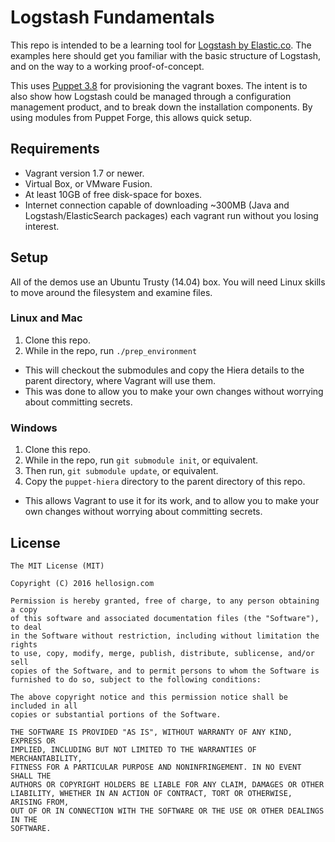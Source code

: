 # Logstash Fundamentals
This repo is intended to be a learning tool for [Logstash by Elastic.co](https://www.elastic.co/guide/en/logstash/current/index.html).
The examples here should get you familiar with the basic structure of Logstash,
and on the way to a working proof-of-concept.

This uses [Puppet 3.8](https://docs.puppet.com/puppet/3.8/reference/) for provisioning
the vagrant boxes. The intent is to also show how Logstash could be managed through
a configuration management product, and to break down the installation components.
By using modules from Puppet Forge, this allows quick setup.

## Requirements

* Vagrant version 1.7 or newer.
* Virtual Box, or VMware Fusion.
* At least 10GB of free disk-space for boxes.
* Internet connection capable of downloading ~300MB (Java and Logstash/ElasticSearch packages) each vagrant run without you losing interest.

## Setup
All of the demos use an Ubuntu Trusty (14.04) box. You will need Linux skills
to move around the filesystem and examine files.

### Linux and Mac
1. Clone this repo.
1. While in the repo, run `./prep_environment`
 * This will checkout the submodules and copy the Hiera details to the parent directory, where Vagrant will use them.
 * This was done to allow you to make your own changes without worrying about committing secrets.

### Windows
1. Clone this repo.
1. While in the repo, run `git submodule init`, or equivalent.
1. Then run, `git submodule update`, or equivalent.
1. Copy the `puppet-hiera` directory to the parent directory of this repo.
 * This allows Vagrant to use it for its work, and to allow you to make your own changes without worrying about committing secrets.

## License
```
The MIT License (MIT)

Copyright (C) 2016 hellosign.com

Permission is hereby granted, free of charge, to any person obtaining a copy
of this software and associated documentation files (the "Software"), to deal
in the Software without restriction, including without limitation the rights
to use, copy, modify, merge, publish, distribute, sublicense, and/or sell
copies of the Software, and to permit persons to whom the Software is
furnished to do so, subject to the following conditions:

The above copyright notice and this permission notice shall be included in all
copies or substantial portions of the Software.

THE SOFTWARE IS PROVIDED "AS IS", WITHOUT WARRANTY OF ANY KIND, EXPRESS OR
IMPLIED, INCLUDING BUT NOT LIMITED TO THE WARRANTIES OF MERCHANTABILITY,
FITNESS FOR A PARTICULAR PURPOSE AND NONINFRINGEMENT. IN NO EVENT SHALL THE
AUTHORS OR COPYRIGHT HOLDERS BE LIABLE FOR ANY CLAIM, DAMAGES OR OTHER
LIABILITY, WHETHER IN AN ACTION OF CONTRACT, TORT OR OTHERWISE, ARISING FROM,
OUT OF OR IN CONNECTION WITH THE SOFTWARE OR THE USE OR OTHER DEALINGS IN THE
SOFTWARE.
```

